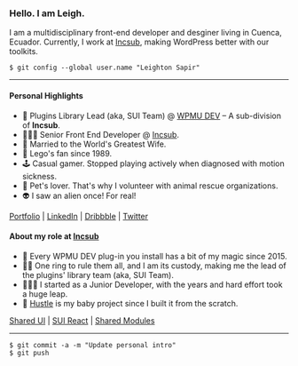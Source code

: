 ### Hello. I am Leigh.

I am a multidisciplinary front-end developer and desginer living in Cuenca, Ecuador. Currently, I work at [Incsub](http://incsub.com/), making WordPress better with our toolkits.

```
$ git config --global user.name "Leighton Sapir"
```

- - -

#### Personal Highlights

- 🧙‍ Plugins Library Lead (aka, SUI Team) @ [WPMU DEV](https://wpmudev.com/) – A sub-division of **Incsub**.
- 🧑🏻‍💻 Senior Front End Developer @ [Incsub](http://incsub.com/).
- 💑 Married to the World's Greatest Wife.
- 🧱 Lego's fan since 1989.
- 🕹️ Casual gamer. Stopped playing actively when diagnosed with motion sickness.
- 🐾 Pet's lover. That's why I volunteer with animal rescue organizations.
- 👽 I saw an alien once! For real!

[Portfolio](https://iamleigh.com/) | [LinkedIn](https://www.linkedin.com/in/iamleigh/) | [Dribbble](http://dribbble.com/iamleigh/) | [Twitter](http://twitter.com/uixleighton/)

#### About my role at [Incsub](http://incsub.com/)

- 🥷 Every WPMU DEV plug-in you install has a bit of my magic since 2015.
- 🧙‍♂️ One ring to rule them all, and I am its custody, making me the lead of the plugins' library team (aka, SUI Team).
- 🧑🏻‍💻 I started as a Junior Developer, with the years and hard effort took a huge leap.
- 👶 [Hustle](https://wpmudev.com/project/hustle/) is my baby project since I built it from the scratch.

[Shared UI](https://wpmudev.github.io/shared-ui/) | [SUI React](https://wpmudev.github.io/shared-ui-react/) | [Shared Modules](https://wpmudev.github.io/shared-modules/)

- - -

```
$ git commit -a -m "Update personal intro"
$ git push
```
